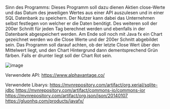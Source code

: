 Sinn des Programms: Dieses Programm soll dazu dienen Aktien close-Werte und das Datum des jeweiligen Wertes aus einer API auszulesen und in einer SQL Datenbank zu speichern. 
Der Nutzer kann dabei das Unternehmen selbst festlegen von welcher er die Daten benötigt.
Des weiteren soll der 200er Schnitt für jeden Tag berechnet werden und ebenfalls in der Datenbank abgespeichert werden. Am Ende soll noch mit Java fx ein Chart gezeichnet werden wo
die Close Werte und der 200er Schnitt abgebildet sein. Das Programm soll darauf achten, ob der letzte Close Wert über den Mittelwert liegt, und den Chart Hintergrund dann dementsprechend Grün färben.
Falls er drunter liegt soll der Chart Rot sein.

![image](https://user-images.githubusercontent.com/55537941/106002885-ead15f80-60b1-11eb-9b1d-d9fcded9f116.png)

Verwendete API:
https://www.alphavantage.co/ 

Verwendete Libarys:
https://mvnrepository.com/artifact/org.xerial/sqlite-jdbc
https://mvnrepository.com/artifact/commons-io/commons-ior
https://mvnrepository.com/artifact/org.json/json/20140107
https://gluonhq.com/products/javafx/